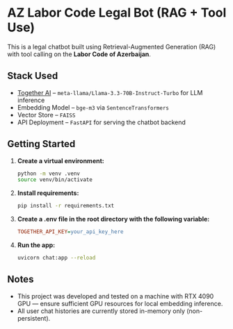 # AZ Labor Code Legal Bot (RAG + Tool Use)

This is a legal chatbot built using Retrieval-Augmented Generation (RAG) with tool calling on the **Labor Code of Azerbaijan**.

## Stack Used

- [Together AI](https://www.together.ai/) – `meta-llama/Llama-3.3-70B-Instruct-Turbo` for LLM inference
- Embedding Model – `bge-m3` via `SentenceTransformers`
- Vector Store – `FAISS`
- API Deployment – `FastAPI` for serving the chatbot backend

## Getting Started

1. **Create a virtual environment:**

   ```bash
   python -m venv .venv
   source venv/bin/activate
   ```

2. **Install requirements:**

   ```bash
   pip install -r requirements.txt
   ```

3. **Create a .env file in the root directory with the following variable:**

   ```ini
   TOGETHER_API_KEY=your_api_key_here
   ```

4. **Run the app:**

   ```bash
   uvicorn chat:app --reload
   ```

## Notes
- This project was developed and tested on a machine with RTX 4090 GPU — ensure sufficient GPU resources for local embedding inference.
- All user chat histories are currently stored in-memory only (non-persistent).
